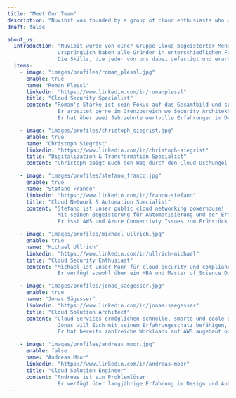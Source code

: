 ```yaml
---
title: "Meet Our Team"
description: "Nuvibit was founded by a group of cloud enthusiasts who were eager to take on a fresh challenge."
draft: false

about_us:
  introduction: "Nuvibit wurde von einer Gruppe Cloud begeisterter Menschen gegründet, die eine neue Herausforderung gesucht haben.<br>
                Ursprünglich haben alle Gründer in unterschiedlichen Funktionen und Teams für dieselbe Firma gearbeitet. Gemeinsam haben die formulierte Cloud Strategie der Firma technisch und organisatorisch in Form einer Cloud Foundation auf AWS umsetzen dürfen. Mit dem Einsatz von viel Herzblut konnten wir einen sehr gutes Maturitätslevel erreichen.<br>
                Die Skills, die jeder von uns dabei gefestigt und erarbeitet hat fliessen nun in die neue Firma Nuvibit."
  items:
    - image: "images/profiles/roman_plessl.jpg"
      enable: true
      name: "Roman Plessl"
      linkedin: "https://www.linkedin.com/in/romanplessl"
      title: "Cloud Security Specialist"
      content: "Roman's Stärke ist sein Fokus auf das Gesamtbild und speziell die Punkte, die fehlen oder optimiert werden können. 
                Er arbeitet gerne im Grenzbereich wo Security Architekturen auf Menschen und ihre Firmen Kultur aufeinander treffen und sich mischen.<br>
                Er hat über zwei Jahrzehnte wertvolle Erfahrungen im Designen, Betreiben von Services sowie im Beraten von Kunden sammeln können."

    - image: "images/profiles/christoph_siegrist.jpg"
      enable: true
      name: "Christoph Siegrist"
      linkedin: "https://www.linkedin.com/in/christoph-siegrist"
      title: "Digitalization & Transformation Specialist"
      content: "Christoph zeigt Euch den Weg durch den Cloud Dschungel. Er hat langjährige Erfahrung darin, Firmen auf eine Tranformationsreise zu nehmen und dabei DevOps Practices einzuführen."

    - image: "images/profiles/stefano_franco.jpg"
      enable: true
      name: "Stefano Franco"
      linkedin: "https://www.linkedin.com/in/franco-stefano"
      title: "Cloud Network & Automation Specialist"
      content: "Stefano ist unser public cloud networking powerhouse!
                Mit seinen Begeisterung für Automatisierung und der Erfahrung mit komplexen connectivity solutions ist er weit mehr als ein klassischer Netzwerkspezialist.<br>
                Er isst AWS und Azure Connectivty Issues zum Frühstück."

    - image: "images/profiles/michael_ullrich.jpg"
      enable: true
      name: "Michael Ullrich"
      linkedin: "https://www.linkedin.com/in/ullrich-michael"
      title: "Cloud Security Enthusiast"
      content: "Michael ist unser Mann für cloud security und compliance und er bringt mehr als 25 Jahre Consulting Erfahrung mit.
                Er verfügt sowohl über ein MBA und Master of Science Diplom als auch über das AWS Solutions Architect Professional und AWS DevOps Engineer Professional Zertifikat.. "

    - image: "images/profiles/jonas_saegesser.jpg"
      enable: true
      name: "Jonas Sägesser"
      linkedin: "https://www.linkedin.com/in/jonas-saegesser"
      title: "Cloud Solution Architect"
      content: "Cloud Services ermöglichen schnelle, smarte und coole System möglich.
                Jonas will Euch mit seinem Erfahrungsschatz befähigen, das volle Potential von public Cloud Services zu nutzen.<br>
                Er hat bereits zahlreiche Workloads auf AWS augebaut oder migriert und begeisterte als Trainer Menschen für die Cloud."

    - image: "images/profiles/andreas_moor.jpg"
      enable: false
      name: "Andreas Moor"
      linkedin: "https://www.linkedin.com/in/andreas-moor"
      title: "Cloud Solution Engineer"
      content: "Andreas ist ein Problemlöser!
                Er verfügt über langjährige Erfahrung im Design und Aubfabu von Cloud Lösungen und wird garantiert auch Eure Projekte sauber zum laufen kriegen."
---
```

<!-- 
# Mission
We are fully convinced that cloud services have the potential to tranform the digital world. We want everyone to be able to facilitate the options those services can offer in an easy, safe and fast way.
On the journey to the cloud there are lots of technical and organizational challenges to be handled. Our [Services]({{< ref "/services/" >}} "Services") will equip you with all the right tools and skills to master those challenges. 
<br>
<br>

# Vision
We deliver the foundation that unlocks the full potential of public cloud services without having to compromise on compliance, security or manageability. We take away the burden of having to engineer and implement this foundation yourself.
<br>
<br>

# Values
<br>

## We use what we build
We can only provide competent support if we use our products and services ourselfs on a daily basis. If we cannot back something fully we won't recommend it to you.
<br>

## We strive for improvement and progression
Nobody is perfect. We strive for personal aswell as technical improvement and progression. Our services improve thanks to your feedback and our experiences every day.
<br>

## Scalability, security an stability is the core of our services
* An unsecure service does more harm than good.
* A service that does not scale cannot deliver the required performance or is too expensive.
* An unstable service weakens the trust and produces unnecessary cost.
<br> -->
